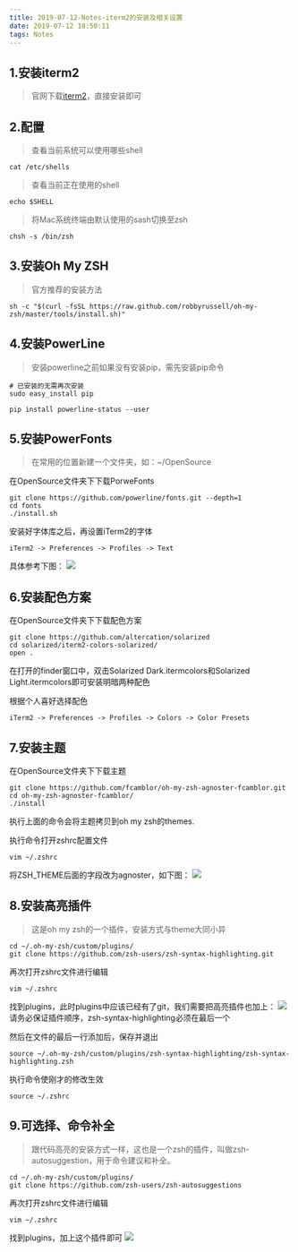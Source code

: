 ```yaml
---
title: 2019-07-12-Notes-iterm2的安装及相关设置
date: 2019-07-12 18:50:11
tags: Notes
---
```


## 1.安装iterm2

> 官网下载[iterm2](https://www.iterm2.com/)，直接安装即可

<!--more-->

## 2.配置

> 查看当前系统可以使用哪些shell
```shell
cat /etc/shells
```

> 查看当前正在使用的shell
```shell
echo $SHELL
```

> 将Mac系统终端由默认使用的sash切换至zsh
```shell
chsh -s /bin/zsh
```

## 3.安装Oh My ZSH
> 官方推荐的安装方法
```shell
sh -c "$(curl -fsSL https://raw.github.com/robbyrussell/oh-my-zsh/master/tools/install.sh)"
```

## 4.安装PowerLine
> 安装powerline之前如果没有安装pip，需先安装pip命令
```shell
# 已安装的无需再次安装
sudo easy_install pip
```

```shell
pip install powerline-status --user
```


## 5.安装PowerFonts
> 在常用的位置新建一个文件夹，如：~/OpenSource

在OpenSource文件夹下下载PorweFonts
```shell
git clone https://github.com/powerline/fonts.git --depth=1
cd fonts
./install.sh
```

安装好字体库之后，再设置iTerm2的字体
```shell
iTerm2 -> Preferences -> Profiles -> Text
```
具体参考下图：
![](image_01.png)

## 6.安装配色方案

在OpenSource文件夹下下载配色方案
```shell
git clone https://github.com/altercation/solarized
cd solarized/iterm2-colors-solarized/
open .
```
在打开的finder窗口中，双击Solarized Dark.itermcolors和Solarized Light.itermcolors即可安装明暗两种配色

根据个人喜好选择配色
```shell
iTerm2 -> Preferences -> Profiles -> Colors -> Color Presets
```

## 7.安装主题

在OpenSource文件夹下下载主题
```shell
git clone https://github.com/fcamblor/oh-my-zsh-agnoster-fcamblor.git
cd oh-my-zsh-agnoster-fcamblor/
./install
```
执行上面的命令会将主题拷贝到oh my zsh的themes.

执行命令打开zshrc配置文件
```shell
vim ~/.zshrc
```
将ZSH_THEME后面的字段改为agnoster，如下图：
![](image_02.png)

## 8.安装高亮插件
> 这是oh my zsh的一个插件，安装方式与theme大同小异

```shell
cd ~/.oh-my-zsh/custom/plugins/
git clone https://github.com/zsh-users/zsh-syntax-highlighting.git
```
再次打开zshrc文件进行编辑
```shell
vim ~/.zshrc
```
找到plugins，此时plugins中应该已经有了git，我们需要把高亮插件也加上：
![](image_03.png)
请务必保证插件顺序，zsh-syntax-highlighting必须在最后一个

然后在文件的最后一行添加后，保存并退出
```shell
source ~/.oh-my-zsh/custom/plugins/zsh-syntax-highlighting/zsh-syntax-highlighting.zsh
```
执行命令使刚才的修改生效
```shell
source ~/.zshrc
```

## 9.可选择、命令补全
> 跟代码高亮的安装方式一样，这也是一个zsh的插件，叫做zsh-autosuggestion，用于命令建议和补全。

```shell
cd ~/.oh-my-zsh/custom/plugins/
git clone https://github.com/zsh-users/zsh-autosuggestions
```
再次打开zshrc文件进行编辑
```shell
vim ~/.zshrc
```
找到plugins，加上这个插件即可
![](image_04.png)